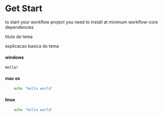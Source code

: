 # Get Start

to start your workflow project you need to install at minimum workflow-core dependencies


<!-- panels:start -->
<!-- div:title-panel -->

titulo do tema

<!-- div:left-panel -->

explicacao basica do tema

<!-- div:right-panel -->

<!-- tabs:start -->

#### **windows**

```
Hello!
```

#### **mac os**

``` sh
    echo 'hello world'
```

#### **linux**

``` sh
    echo 'hello world'
```

<!-- tabs:end -->

<!-- panels:end -->

